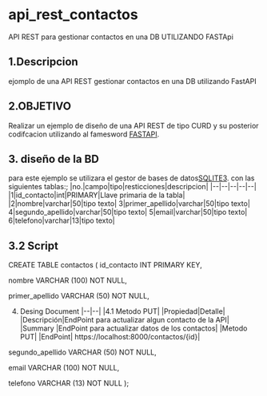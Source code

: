 # api_rest_contactos

API REST para gestionar contactos en una DB UTILIZANDO FASTApi
## 1.Descripcion
ejomplo de una API REST gestionar contactos en una DB utilizando FastAPI

## 2.OBJETIVO
Realizar un ejemplo de diseño de una  API REST de tipo CURD y su posterior codifcacion utilizando al famesword  [FASTAPI](https://fastapi.tiangolo.com/).

## 3. diseño de la BD
para este ejemplo se utilizara el gestor de bases de datos[SQLITE3](https://sqlite.org). con las siguientes tablas:;
|no.|campo|tipo|resticciones|descripcion|
|--|--|--|--|--|
|1|id_contacto|int|PRIMARY|Llave primaria de la tabla|
|2|nombre|varchar|50|tipo texto|
3|primer_apellido|varchar|50|tipo texto|
4|segundo_apellido|varchar|50|tipo texto|
5|email|varchar|50|tipo texto|
6|telefono|varchar|13|tipo texto|

## 3.2 Script
CREATE TABLE contactos (
id_contacto INT PRIMARY KEY,

nombre VARCHAR (100) NOT NULL,

primer_apellido VARCHAR (50) NOT NULL,


4. Desing Document
|--|--|
|4.1 Metodo PUT|
|Propiedad|Detalle|
|Descripción|EndPoint para actualizar algun contacto de la API|
|Summary	|EndPoint para actualizar datos de los contactos|
|Metodo	PUT|
|EndPoint|	https://localhost:8000/contactos/{id}|

segundo_apellido VARCHAR (50) NOT NULL,

email VARCHAR (100) NOT NULL,

telefono VARCHAR (13) NOT NULL
);
